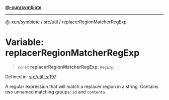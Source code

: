 [**@-xun/symbiote**](../../../README.md)

***

[@-xun/symbiote](../../../README.md) / [src/util](../README.md) / replacerRegionMatcherRegExp

# Variable: replacerRegionMatcherRegExp

> `const` **replacerRegionMatcherRegExp**: `RegExp`

Defined in: [src/util.ts:197](https://github.com/Xunnamius/symbiote/blob/99b7edbb8da48599bbf2df3d7283dc44dcebb760/src/util.ts#L197)

A regular expression that will match a replacer region in a string. Contains
two unnamed matching groups: `id` and `contents`.
